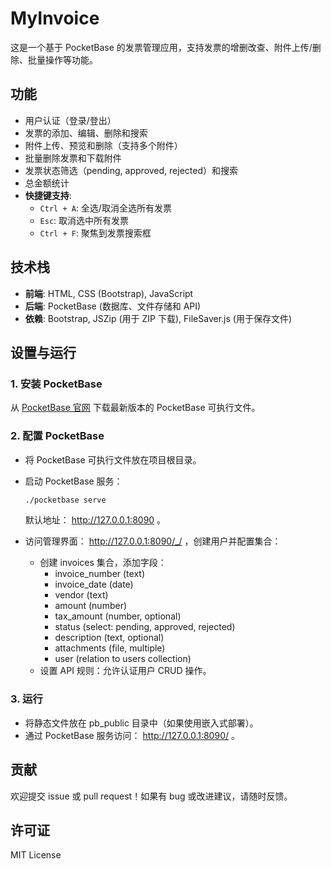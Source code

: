 # MyInvoice

这是一个基于 PocketBase 的发票管理应用，支持发票的增删改查、附件上传/删除、批量操作等功能。

## 功能

- 用户认证（登录/登出）
- 发票的添加、编辑、删除和搜索
- 附件上传、预览和删除（支持多个附件）
- 批量删除发票和下载附件
- 发票状态筛选（pending, approved, rejected）和搜索
- 总金额统计
- **快捷键支持**:
  - `Ctrl + A`: 全选/取消全选所有发票
  - `Esc`: 取消选中所有发票
  - `Ctrl + F`: 聚焦到发票搜索框

## 技术栈

- **前端**: HTML, CSS (Bootstrap), JavaScript
- **后端**: PocketBase (数据库、文件存储和 API)
- **依赖**: Bootstrap, JSZip (用于 ZIP 下载), FileSaver.js (用于保存文件)

## 设置与运行

### 1. 安装 PocketBase
从 [PocketBase 官网](https://pocketbase.io/docs/getting-started/) 下载最新版本的 PocketBase 可执行文件。

### 2. 配置 PocketBase
- 将 PocketBase 可执行文件放在项目根目录。
- 启动 PocketBase 服务：
  ```bash
  ./pocketbase serve
  ```
  默认地址： http://127.0.0.1:8090 。

- 访问管理界面： http://127.0.0.1:8090/_/ ，创建用户并配置集合：
  - 创建 invoices 集合，添加字段：
    - invoice_number (text)
    - invoice_date (date)
    - vendor (text)
    - amount (number)
    - tax_amount (number, optional)
    - status (select: pending, approved, rejected)
    - description (text, optional)
    - attachments (file, multiple)
    - user (relation to users collection)
  - 设置 API 规则：允许认证用户 CRUD 操作。
### 3. 运行
- 将静态文件放在 pb_public 目录中（如果使用嵌入式部署）。
- 通过 PocketBase 服务访问： http://127.0.0.1:8090/ 。

## 贡献
欢迎提交 issue 或 pull request！如果有 bug 或改进建议，请随时反馈。

## 许可证
MIT License
